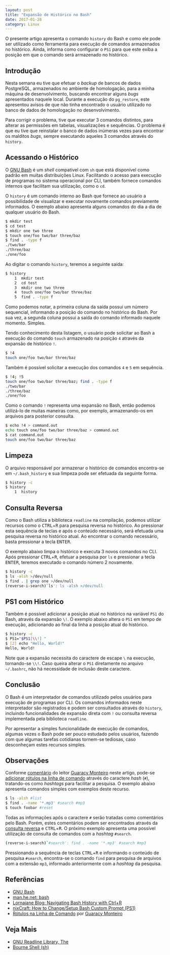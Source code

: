 ```yaml
---
layout: post
title: "Expansão de Histórico no Bash"
date: 2017-01-28
category: Linux
---
```


O presente artigo apresenta o comando `history` do Bash e como ele pode ser utilizado como ferramenta para execução de comandos armazenados no histórico. Ainda, informa como configurar o `PS1` para que este exiba a posição em que o comando será armazenado no histórico.

## Introdução

Nesta semana eu tive que efetuar o _backup_ de bancos de dados PostgreSQL, armazenados no ambiente de homologação, para a minha máquina de desenvolvimento, buscando encontrar alguns _bugs_ apresentados naquele local. Durante a execução do `pg_restore`, este apresentou avisos de que não tinha encontrado o usuário utilizado no banco de dados de homologação no desenvolvimento.

Para corrigir o problema, tive que executar 3 comandos distintos, para alterar as permissões em tabelas, visualizações e sequências. O problema é que eu tive que reinstalar o banco de dados inúmeras vezes para encontrar os malditos _bugs_, sempre executando aqueles 3 comandos através do `history`.

## Acessando o Histórico

O [GNU Bash](https://www.gnu.org/software/bash/) é um _shell_ compatível com `sh` que está disponível como padrão em muitas distribuições Linux. Facilitando o acesso para execução de programas no sistema operacional por CLI, também fornece comandos internos que facilitam sua utilização, como o `cd`.

O `history` é um comando interno ao Bash que fornece ao usuário a possibilidade de visualizar e executar novamente comandos previamente informados. O exemplo abaixo apresenta alguns comandos do dia a dia de qualquer usuário do Bash.

```bash
$ mkdir test
$ cd test
$ mkdir one two three
$ touch one/foo two/bar three/baz
$ find . -type f
./two/bar
./three/baz
./one/foo
```

Ao digitar o comando `history`, teremos a seguinte saída:

```bash
$ history
    1  mkdir test
    2  cd test
    3  mkdir one two three
    4  touch one/foo two/bar three/baz
    5  find . -type f
```

Como podemos notar, a primeira coluna da saída possui um número sequencial, informando a posição do comando no histórico do Bash. Por sua vez, a segunda coluna possui a saída do comando informado naquele momento. Simples.

Tendo conhecimento desta listagem, o usuário pode solicitar ao Bash a execução do comando `touch` armazenado na posição `4` através da expansão de histórico `!`.

```bash
$ !4
touch one/foo two/bar three/baz
```

Também é possível solicitar a execução dos comandos `4` e `5` em sequência.

```bash
$ !4; !5
touch one/foo two/bar three/baz; find . -type f
./two/bar
./three/baz
./one/foo
```

Como o comando `!` representa uma expansão no Bash, então podemos utilizá-lo de muitas maneiras como, por exemplo, armazenando-os em arquivos para posterior consulta.

```bash
$ echo !4 > command.out
echo touch one/foo two/bar three/baz > command.out
$ cat command.out
touch one/foo two/bar three/baz
```

## Limpeza

O arquivo responsável por armazenar o histórico de comandos encontra-se em `~/.bash_history` e sua limpeza pode ser efetuada da seguinte forma.

```bash
$ history -c
$ history
    1  history
```

## Consulta Reversa

Como o Bash utiliza a biblioteca `readline` na compilação, podemos utilizar recursos como o <kbd>CTRL</kbd>+<kbd>R</kbd> para pesquisa reversa no histórico. Ao pressionar esta sequência de teclas e após o conteúdo necessário, será efetuada uma pesquisa reversa no histórico atual. Ao encontrar o comando necessário, basta pressionar a tecla <kbd>ENTER</kbd>.

O exemplo abaixo limpa o histórico e executa 3 novos comandos no CLI. Após pressionar <kbd>CTRL</kbd>+<kbd>R</kbd>, efetuar a pesquisa por `ls` e pressionar a tecla <kbd>ENTER</kbd>, teremos executado o comando número 2 novamente.

```bash
$ history -c
$ ls -alsh >/dev/null
$ find . | grep one >/dev/null
(reverse-i-search)`ls': ls -alsh >/dev/null
```

## PS1 com Histórico

Também é possível adicionar a posição atual no histórico na variável `PS1` do Bash, através da expansão `\!`. O exemplo abaixo altera o `PS1` em tempo de execução, adicionando ao final da linha a posição atual do histórico.

```bash
$ history -c
$ PS1="$PS1[\\!] "
$ [2] echo "Hello, World!"
Hello, World!
```

Note que a expansão necessita do caractere de escape `\` na execução, tornando-se `\\!`. Caso queira alterar o `PS1` diretamente no arquivo `~/.bashrc`, não há necessidade de inclusão deste caractere.

## Conclusão

O Bash é um interpretador de comandos utilizado pelos usuários para execução de programas por CLI. Os comandos informados neste interpretador são registrados e podem ser consultados através do `history`, incluindo funcionalidades de expansão direta com `!` ou consulta reversa implementada pela biblioteca `readline`.

Por apresentar a simples funcionalidade de execução de comandos, algumas vezes o Bash pode ser pouco estudado pelos usuários, fazendo com que algumas tarefas cotidianas tornem-se tediosas, caso desconheçam estes recursos simples.

## Observações

Conforme [comentário](#comment-3129293460) do leitor [Guaracy Monteiro](https://guaracy.github.io/) neste artigo, pode-se [adicionar rótulos na linha de comando](https://guaracy.github.io/posts/rotulos-na-linha-de-comando/) através do caractere _hash_ (`#`), tratando-os como _hashtags_ para facilitar a pesquisa. O exemplo abaixo apresenta comandos simples com exemplos deste recurso.

```bash
$ ls -alsh #list
$ find . -name '*.mp3' #search #mp3
$ touch foobar #reset
```

Todas as informações após o caractere `#` serão tratadas como comentários pelo Bash. Porém, estes comentários podem ser encontrados através da [consulta reversa](#consulta-reversa) e <kbd>CTRL</kbd>+<kbd>R</kbd>. O próximo exemplo apresenta uma possível utilização de consulta de comandos com a _hashtag_ `#search`.

```bash
(reverse-i-search)`#search': find . -name '*.mp3' #search #mp3
```

Pressionando a sequência de teclas <kbd>CTRL</kbd>+<kbd>R</kbd> e informando o conteúdo de pesquisa `#search`, encontra-se o comando `find` para pesquisa de arquivos com a extensão `mp3`, informado anteriormente com a _hashtag_ da pesquisa.

## Referências

* [GNU Bash](https://www.gnu.org/software/bash/)
* [man.he.net: bash](http://man.he.net/?topic=bash&section=all)
* [Lornajane Blog: Navigating Bash History with Ctrl+R](https://lornajane.net/posts/2011/navigating-bash-history-with-ctrlr)
* [nixCraft: How to Change/Setup Bash Custom Prompt (PS1)](https://www.cyberciti.biz/tips/howto-linux-unix-bash-shell-setup-prompt.html)
* [Rótulos na Linha de Comando](https://guaracy.github.io/posts/rotulos-na-linha-de-comando/) por [Guaracy Monteiro](https://guaracy.github.io/)

## Veja Mais

* [GNU Readline Library, The](https://cnswww.cns.cwru.edu/php/chet/readline/rltop.html)
* [Bourne Shell (sh)](https://en.wikipedia.org/wiki/Bourne_shell)
